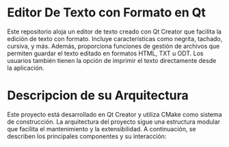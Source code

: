 # Editor De Texto con Formato en Qt
Este repositorio aloja un editor de texto creado con Qt Creator que facilita la edición de texto con formato. Incluye características como negrita, tachado, cursiva, y más. Además, proporciona funciones de gestión de archivos que permiten guardar el texto editado en formatos HTML, TXT u ODT. Los usuarios también tienen la opción de imprimir el texto directamente desde la aplicación.

# Descripcion de su Arquitectura
Este proyecto está desarrollado en Qt Creator y utiliza CMake como sistema de construcción. La arquitectura del proyecto sigue una estructura modular que facilita el mantenimiento y la extensibilidad. A continuación, se describen los principales componentes y su interacción:
